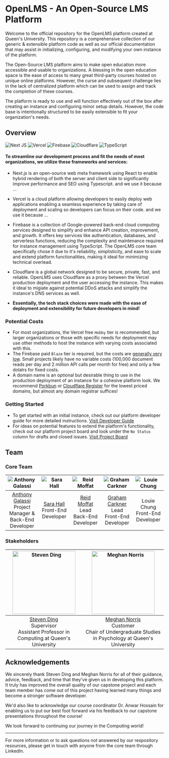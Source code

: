 <!--
[![Build Status](badge)](link)
[![Version](badge)](link)
-->

# OpenLMS - An Open-Source LMS Platform

Welcome to the official repository for the OpenLMS platform created at Queen's University. This repository is a comprehensive collection of our generic & extensible platform code as well as our official documentation that may assist in initializing, configuring, and modifying your own instance of the platform.

The Open-Source LMS platform aims to make open education more accessible and usable to organizations. A blessing in the open education space is the ease of access to many great third-party courses hosted on unique online platforms. However, the curse and subsequent challenge lies in the lack of centralized platform which can be used to assign and track the completion of these courses.

The platform is ready to use and will function effectively out of the box after creating an instance and configuring minor setup details. However, the code base is intentionally structured to be easily extensible to fit your organization's needs. 

## Overview
![Next JS](https://img.shields.io/badge/Next-black?style=for-the-badge&logo=next.js&logoColor=white)
![Vercel](https://img.shields.io/badge/vercel-%23000000.svg?style=for-the-badge&logo=vercel&logoColor=white)
![Firebase](https://img.shields.io/badge/firebase-a08021?style=for-the-badge&logo=firebase&logoColor=ffcd34)
![Cloudflare](https://img.shields.io/badge/Cloudflare-F38020?style=for-the-badge&logo=Cloudflare&logoColor=white)
![TypeScript](https://img.shields.io/badge/typescript-%23007ACC.svg?style=for-the-badge&logo=typescript&logoColor=white)

#### To streamline our development process and fit the needs of most organizations, we utilize these frameworks and services:

- Next.js is an open-source web meta framework using React to enable hybrid rendering of both the server and client side to significantly improve performance and SEO using Typescript. and we use it because ...

- Vercel is a cloud platform allowing developers to easily deploy web applications enabling a seamless experience by taking care of deployment and scaling so developers can focus on their code. and we use it because ...

- Firebase is a collection of Google-powered back-end cloud computing services designed to simplify and enhance API creation, improvement, and growth. It offers key services like authentication, databases, and serverless functions, reducing the complexity and maintenance required for instance management using TypeScript. The OpenLMS core team specifically chose it due to it's reliability, simplisticity, and ease to scale and extend platform functionalities, making it ideal for minimizing technical overlead.

- Cloudflare is a global network designed to be secure, private, fast, and reliable. OpenLMS uses Cloudflare as a proxy between the Vercel production deployment and the user accessing the instance. This makes it ideal to migiate against potential DDoS attacks and simplify the instance's DNS services as well.

- **Essentially, the tech stack choices were made with the ease of deployment and extensibility for future developers in mind!**

### Potential Costs

- For most organizations, the Vercel free `Hobby` tier is recommended, but larger organizations or those with specific needs for deployment may use other methods to host the instance with varying costs associated with this.
- The Firebase paid `Blaze` tier is required, but the costs are [generally very low](https://firebase.google.com/pricing). Small projects likely have no variable costs (100,000 document reads per day and 2 million API calls per month for free) and only a few dolalrs for fixed costs.
- A domain name is an optional but desirable thing to use in the production deployment of an instance for a cohesive platform look. We recommend [Porkbun](https://porkbun.com) or [Cloudflare Register](https://www.cloudflare.com/products/registrar/) for the lowest priced domains, but almost any domain registrar suffices!

### Getting Started

- To get started with an initial instance, check out our platform developer guide for more detailed instructions. [Visit Developer Guide](https://github.com/oompas/open-lms/blob/main/public/OpenLMS%20Developer%20Guide.pdf)
- For ideas on potential features to extend the platform's functionality, check out our platform project board and look under the `No Status` column for drafts and closed issues. [Visit Project Board](https://github.com/users/oompas/projects/5)

## Team

### Core Team
| ![Anthony Galassi](https://drive.google.com/uc?export=download&id=1CKWzh3dyAVugYd8g6BBqkkzvGUCVLpqH) | ![Sara Hall](https://drive.google.com/uc?export=download&id=1THsEJCBtPCJl7L3iLRlJKI_KRad1RkW5) | ![Reid Moffat](https://drive.google.com/uc?export=download&id=1onmw4S-C-H1L18v5cRWrneMN6kzKJBFX) | ![Graham Carkner](https://drive.google.com/uc?export=download&id=1j8CEFAl7r4EMzm1IUTODXt64iOFMRx7b) | ![Louie Chung](https://drive.google.com/uc?export=download&id=1ys_YnMh3-PGRhqT3ItlPQtTySZYzu4C3) |
|:-----------------------------:|:-----------------------:|:-------------------------:|:----------------------------:|:-------------------------:|
| [Anthony Galassi](https://www.linkedin.com/in/anthonygalassi/) <br> Project Manager & Back-End Developer | [Sara Hall](https://www.linkedin.com/in/sara-hall-canada/) <br> Front-End Developer | [Reid Moffat](https://www.linkedin.com/in/reid-moffat/) <br> Lead Back-End Developer | [Graham Carkner](https://www.linkedin.com/in/gcarkner/) <br> Lead Front-End Developer | Louie Chung <br> Front-End Developer |

### Stakeholders
| <img src="https://drive.google.com/uc?export=download&id=1SWz4yMJFJFJKUtBn_a0_WGdA0e4N_vqw" width="200" alt="Steven Ding"/> | <img src="https://drive.google.com/uc?export=download&id=1YlQIOLovDFcG7FGfI9ppW3jHB4r2ZA_k" width="200" alt="Meghan Norris"/> |
|:-----------------------------:|:-----------------------:|
| [Steven Ding](https://www.linkedin.com/in/stevenhding/) <br> Supervisor <br> Assistant Professor in Computing at Queen's University  | [Meghan Norris](https://www.linkedin.com/in/meghan-e-norris-0098b729/) <br> Customer <br> Chair of Undergraduate Studies in Psychology at Queen's University |

## Acknowledgements

We sincerely thank Steven Ding and Meghan Norris for all of their guidance, advice, feedback, and time that they've given us in developing this platform. It truly has improved the overall quality of our capstone project and each team member has come out of this project having learned many things and become a stronger software developer.

We'd also like to acknowledge our course coordinator Dr. Anwar Hossain for enabling us to put our best foot forward via his feedback to our capstone presentations throughout the course!

We look forward to continuing our journey in the Computing world!

---

For more information or to ask questions not answered by our respository resources, please get in touch with anyone from the core team through LinkedIn.

